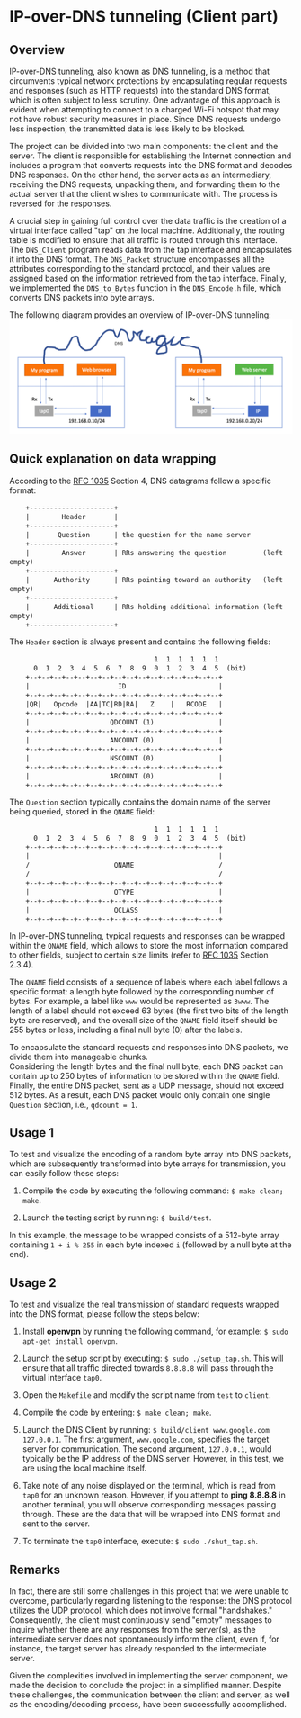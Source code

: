 # IP-over-DNS tunneling (Client part)

## Overview

IP-over-DNS tunneling, also known as DNS tunneling, is a method that 
circumvents typical network protections by encapsulating regular requests and 
responses (such as HTTP requests) into the standard DNS format, which is often 
subject to less scrutiny. 
One advantage of this approach is evident when attempting to connect to a 
charged Wi-Fi hotspot that may not have robust security measures in place. 
Since DNS requests undergo less inspection, the transmitted data is less likely 
to be blocked.

The project can be divided into two main components: the client and the server. 
The client is responsible for establishing the Internet connection and includes 
a program that converts requests into the DNS format and decodes DNS responses. 
On the other hand, the server acts as an intermediary, receiving the DNS 
requests, unpacking them, and forwarding them to the actual server that the 
client wishes to communicate with. The process is reversed for the responses.

A crucial step in gaining full control over the data traffic is the creation of 
a virtual interface called "tap" on the local machine. 
Additionally, the routing table is modified to ensure that all traffic is 
routed through this interface. The `DNS_Client` program reads data from the tap 
interface and encapsulates it into the DNS format. 
The `DNS_Packet` structure encompasses all the attributes corresponding to 
the standard protocol, and their values are assigned based on the information 
retrieved from the tap interface. Finally, we implemented the `DNS_to_Bytes`
function in the `DNS_Encode.h` file, which converts DNS packets into byte arrays.

The following diagram provides an overview of IP-over-DNS tunneling:
![diagram](diagram.png)

## Quick explanation on data wrapping

According to the [RFC 1035](https://www.rfc-editor.org/rfc/rfc1035) Section 4, 
DNS datagrams follow a specific format:
```text
    +---------------------+
    |        Header       |
    +---------------------+
    |       Question      | the question for the name server
    +---------------------+
    |        Answer       | RRs answering the question         (left empty)
    +---------------------+
    |      Authority      | RRs pointing toward an authority   (left empty)
    +---------------------+
    |      Additional     | RRs holding additional information (left empty)
    +---------------------+
```

The `Header` section is always present and contains the following fields:
```text
                                    1  1  1  1  1  1
      0  1  2  3  4  5  6  7  8  9  0  1  2  3  4  5  (bit)
    +--+--+--+--+--+--+--+--+--+--+--+--+--+--+--+--+
    |                      ID                       |
    +--+--+--+--+--+--+--+--+--+--+--+--+--+--+--+--+
    |QR|   Opcode  |AA|TC|RD|RA|   Z    |   RCODE   |
    +--+--+--+--+--+--+--+--+--+--+--+--+--+--+--+--+
    |                    QDCOUNT (1)                |
    +--+--+--+--+--+--+--+--+--+--+--+--+--+--+--+--+
    |                    ANCOUNT (0)                |
    +--+--+--+--+--+--+--+--+--+--+--+--+--+--+--+--+
    |                    NSCOUNT (0)                |
    +--+--+--+--+--+--+--+--+--+--+--+--+--+--+--+--+
    |                    ARCOUNT (0)                |
    +--+--+--+--+--+--+--+--+--+--+--+--+--+--+--+--+
```
The `Question` section typically contains the domain name of the server being 
queried, stored in the `QNAME` field:
```
                                    1  1  1  1  1  1
      0  1  2  3  4  5  6  7  8  9  0  1  2  3  4  5  (bit)
    +--+--+--+--+--+--+--+--+--+--+--+--+--+--+--+--+
    |                                               |
    /                     QNAME                     /
    /                                               /
    +--+--+--+--+--+--+--+--+--+--+--+--+--+--+--+--+
    |                     QTYPE                     |
    +--+--+--+--+--+--+--+--+--+--+--+--+--+--+--+--+
    |                     QCLASS                    |
    +--+--+--+--+--+--+--+--+--+--+--+--+--+--+--+--+
```
In IP-over-DNS tunneling, typical requests and responses can be wrapped within 
the `QNAME` field, which allows to store the most information compared to other
fields, subject to certain size limits 
(refer to [RFC 1035](https://www.rfc-editor.org/rfc/rfc1035) Section 2.3.4).

The `QNAME` field consists of a sequence of labels where each label follows a 
specific format: a length byte followed by the corresponding number of bytes.
For example, a label like `www` would be represented as `3www`. 
The length of a label should not exceed 63 bytes (the first two bits of the 
length byte are reserved), and the overall size of the `QNAME` field itself 
should be 255 bytes or less, including a final null byte (0) after the labels.

To encapsulate the standard requests and responses into DNS packets, we 
divide them into manageable chunks.  
Considering the length bytes and the final null byte, each DNS packet can 
contain up to 250 bytes of information to be stored within the `QNAME` field.
Finally, the entire DNS packet, sent as a UDP message, should not exceed 
512 bytes. 
As a result, each DNS packet would only contain one single `Question` section,
i.e., `qdcount = 1`.

## Usage 1

To test and visualize the encoding of a random byte array into DNS packets, 
which are subsequently transformed into byte arrays for transmission, you can 
easily follow these steps:

1. Compile the code by executing the following command: `$ make clean; make`.

2. Launch the testing script by running: `$ build/test`.

In this example, the message to be wrapped consists of a 512-byte array 
containing `1 + i % 255` in each byte indexed `i` 
(followed by a null byte at the end).

## Usage 2

To test and visualize the real transmission of standard requests wrapped into
the DNS format, please follow the steps below:

1. Install **openvpn** by running the following command, for example: 
`$ sudo apt-get install openvpn`.

2. Launch the setup script by executing: `$ sudo ./setup_tap.sh`. 
This will ensure that all traffic directed towards `8.8.8.8` will pass through 
the virtual interface `tap0`.

3. Open the `Makefile` and modify the script name from `test` to `client`.

4. Compile the code by entering: `$ make clean; make`.

5. Launch the DNS Client by running: 
`$ build/client www.google.com 127.0.0.1`.
The first argument, `www.google.com`, specifies the target server for 
communication. 
The second argument, `127.0.0.1`, would typically be the IP address of the DNS 
server. 
However, in this test, we are using the local machine itself.

6. Take note of any noise displayed on the terminal, which is read from `tap0` 
for an unknown reason. 
However, if you attempt to **ping 8.8.8.8** in another terminal, you will 
observe corresponding messages passing through. 
These are the data that will be wrapped into DNS format and sent to the server.

7. To terminate the `tap0` interface, execute: `$ sudo ./shut_tap.sh`.

## Remarks

In fact, there are still some challenges in this project that we were unable to 
overcome, particularly regarding listening to the response:
the DNS protocol utilizes the UDP protocol, which does not involve formal 
"handshakes." 
Consequently, the client must continuously send "empty" messages to inquire 
whether there are any responses from the server(s), as the intermediate server 
does not spontaneously inform the client, even if, for instance, the target 
server has already responded to the intermediate server. 

Given the complexities involved in implementing the server component, 
we made the decision to conclude the project in a simplified manner. 
Despite these challenges, the communication between the client and server, as 
well as the encoding/decoding process, have been successfully accomplished.